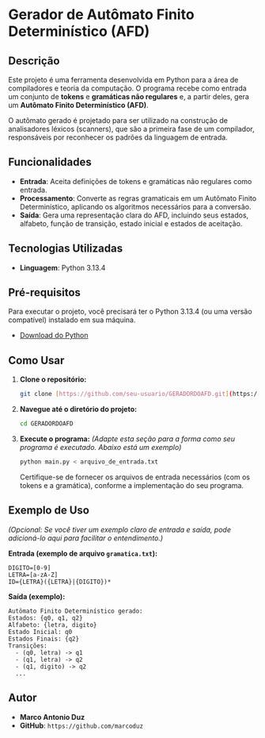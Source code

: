 # Gerador de Autômato Finito Determinístico (AFD)

## Descrição

Este projeto é uma ferramenta desenvolvida em Python para a área de compiladores e teoria da computação. O programa recebe como entrada um conjunto de **tokens** e **gramáticas não regulares** e, a partir deles, gera um **Autômato Finito Determinístico (AFD)**.

O autômato gerado é projetado para ser utilizado na construção de analisadores léxicos (scanners), que são a primeira fase de um compilador, responsáveis por reconhecer os padrões da linguagem de entrada.

## Funcionalidades

-   **Entrada**: Aceita definições de tokens e gramáticas não regulares como entrada.
-   **Processamento**: Converte as regras gramaticais em um Autômato Finito Determinístico, aplicando os algoritmos necessários para a conversão.
-   **Saída**: Gera uma representação clara do AFD, incluindo seus estados, alfabeto, função de transição, estado inicial e estados de aceitação.

## Tecnologias Utilizadas

-   **Linguagem**: Python 3.13.4

## Pré-requisitos

Para executar o projeto, você precisará ter o Python 3.13.4 (ou uma versão compatível) instalado em sua máquina.

-   [Download do Python](https://www.python.org/downloads/)

## Como Usar

1.  **Clone o repositório:**
    ```bash
    git clone [https://github.com/seu-usuario/GERADORDOAFD.git](https://github.com/seu-usuario/GERADORDOAFD.git)
    ```

2.  **Navegue até o diretório do projeto:**
    ```bash
    cd GERADORDOAFD
    ```

3.  **Execute o programa:**
    *(Adapte esta seção para a forma como seu programa é executado. Abaixo está um exemplo)*
    ```bash
    python main.py < arquivo_de_entrada.txt
    ```
    Certifique-se de fornecer os arquivos de entrada necessários (com os tokens e a gramática), conforme a implementação do seu programa.

## Exemplo de Uso

*(Opcional: Se você tiver um exemplo claro de entrada e saída, pode adicioná-lo aqui para facilitar o entendimento.)*

**Entrada (exemplo de arquivo `gramatica.txt`):**
```
DIGITO=[0-9]
LETRA=[a-zA-Z]
ID={LETRA}({LETRA}|{DIGITO})*
```

**Saída (exemplo):**
```
Autômato Finito Determinístico gerado:
Estados: {q0, q1, q2}
Alfabeto: {letra, digito}
Estado Inicial: q0
Estados Finais: {q2}
Transições:
  - (q0, letra) -> q1
  - (q1, letra) -> q2
  - (q1, digito) -> q2
  ...
```

## Autor

-   **Marco Antonio Duz**
-   **GitHub**: `https://github.com/marcoduz`
